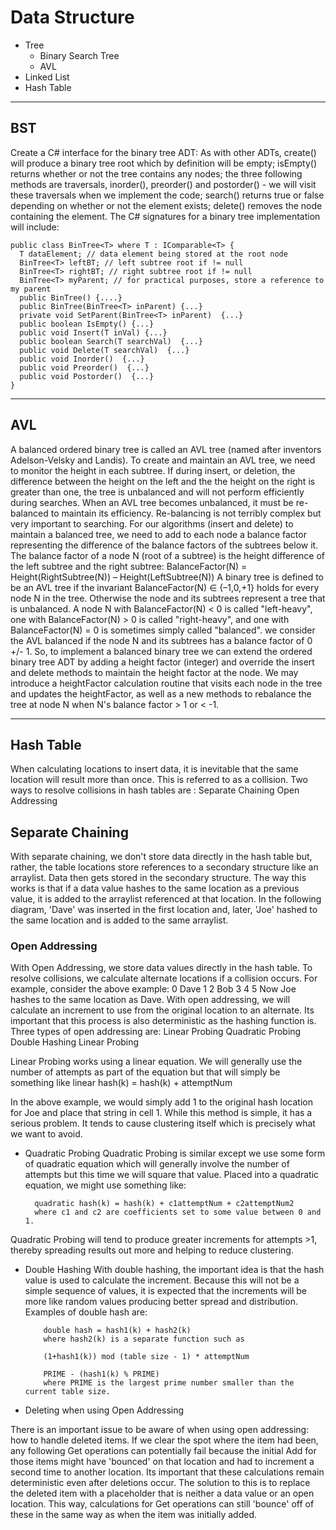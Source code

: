 # Data Structure
- Tree
  - Binary Search Tree
  - AVL
- Linked List
- Hash Table


<hr>

## BST
Create a C# interface for the binary tree ADT:
As with other ADTs, create() will produce a binary tree root which by definition will be empty; isEmpty() returns whether or not the tree contains any nodes; the three following methods are traversals, inorder(), preorder() and postorder() - we will visit these traversals when we implement the code; search() returns true or false depending on whether or not the element exists; delete() removes the node containing the element.
The C# signatures for a binary tree implementation will include:

    public class BinTree<T> where T : IComparable<T> {
      T dataElement; // data element being stored at the root node
      BinTree<T> leftBT; // left subtree root if != null
      BinTree<T> rightBT; // right subtree root if != null
      BinTree<T> myParent; // for practical purposes, store a reference to my parent
      public BinTree() {....}
      public BinTree(BinTree<T> inParent) {...}
      private void SetParent(BinTree<T> inParent)  {...}
      public boolean IsEmpty() {...}
      public void Insert(T inVal) {...}
      public boolean Search(T searchVal)  {...}
      public void Delete(T searchVal)  {...}
      public void Inorder()  {...}
      public void Preorder()  {...}
      public void Postorder()  {...}
    }
    

<hr>

## AVL
A balanced ordered binary tree is called an AVL tree (named after inventors Adelson-Velsky and Landis). To create and maintain an AVL tree, we need to monitor the height in each subtree. If during insert, or deletion, the difference between the height on the left and the the height on the right is greater than one, the tree is unbalanced and will not perform efficiently during searches. When an AVL tree becomes unbalanced, it must be re-balanced to maintain its efficiency. Re-balancing is not terribly complex but very important to searching.
For our algorithms (insert and delete) to maintain a balanced tree, we need to add to each node a balance factor representing the difference of the balance factors of the subtrees below it. The balance factor of a node N (root of a subtree) is the height difference of the left subtree and the right subtree:
            BalanceFactor(N) = Height(RightSubtree(N)) – Height(LeftSubtree(N))
A binary tree is defined to be an AVL tree if the invariant BalanceFactor(N) ∈ {–1,0,+1} holds for every node N in the tree. Otherwise the node and its subtrees represent a tree that is unbalanced.
A node N with BalanceFactor(N) < 0 is called "left-heavy", one with BalanceFactor(N) > 0 is called "right-heavy", and one with BalanceFactor(N) = 0 is sometimes simply called "balanced".
      we consider the AVL balanced if the node N and its subtrees has a balance factor of 0 +/- 1. 
So, to implement a balanced binary tree we can extend the ordered binary tree ADT by adding a height factor (integer) and override the insert and delete methods to maintain the height factor at the node. We may introduce a heightFactor calculation routine that visits each node in the tree and updates the heightFactor, as well as a new methods to rebalance the tree at node N when N's balance factor > 1 or < -1.

<hr>

## Hash Table
When calculating locations to insert data, it is inevitable that the same location will result more than once. This is referred to as a collision. Two ways to resolve collisions in hash tables are :
        Separate Chaining
        Open Addressing
## Separate Chaining
With separate chaining, we don't store data directly in the hash table but, rather, the table locations store references to a secondary structure like an arraylist. Data then gets stored in the secondary structure. The way this works is that if a data value hashes to the same location as a previous value, it is added to the arraylist referenced at that location. In the following diagram, 'Dave' was inserted in the first location and, later, 'Joe' hashed to the same location and is added to the same arraylist.
### Open Addressing
With Open Addressing, we store data values directly in the hash table. To resolve collisions, we calculate alternate locations if a collision occurs. For example, consider the above example:
          0	Dave
          1	
          2	Bob
          3	
          4	
          5	
Now Joe hashes to the same location as Dave. With open addressing, we will calculate an increment to use from the original location to an alternate. Its important that this process is also deterministic as the hashing function is. Three types of open addressing are:
          Linear Probing
          Quadratic Probing
          Double Hashing
          Linear Probing

Linear Probing works using a linear equation. We will generally use the number of attempts as part of the equation but that will simply be something like
          linear hash(k) = hash(k) + attemptNum

In the above example, we would simply add 1 to the original hash location for Joe and place that string in cell 1. While this method is simple, it has a serious problem. It tends to cause clustering itself which is precisely what we want to avoid.

- Quadratic Probing
Quadratic Probing is similar except we use some form of quadratic equation which will generally involve the number of attempts but this time we will square that value. Placed into a quadratic equation, we might use something like:

        quadratic hash(k) = hash(k) + c1attemptNum + c2attemptNum2  
        where c1 and c2 are coefficients set to some value between 0 and 1.

Quadratic Probing will tend to produce greater increments for attempts >1, thereby spreading results out more and helping to reduce clustering.

- Double Hashing
With double hashing, the important idea is that the hash value is used to calculate the increment. Because this will not be a simple sequence of values, it is expected that the increments will be more like random values producing better spread and distribution. Examples of double hash are:

          double hash = hash1(k) + hash2(k) 
          where hash2(k) is a separate function such as

          (1+hash1(k)) mod (table size - 1) * attemptNum

          PRIME - (hash1(k) % PRIME)        
          where PRIME is the largest prime number smaller than the current table size.

- Deleting when using Open Addressing

There is an important issue to be aware of when using open addressing: how to handle deleted items. If we clear the spot where the item had been, any following Get operations can potentially fail because the initial Add for those items might have 'bounced' on that location and had to increment a second time to another location. Its important that these calculations remain deterministic even after deletions occur. The solution to this is to replace the deleted item with a placeholder that is neither a data value or an open location. This way, calculations for Get operations can still 'bounce' off of these in the same way as when the item was initially added.
